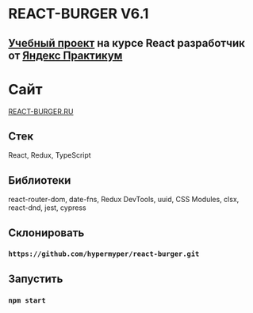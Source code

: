 # REACT-BURGER V6.1

## [Учебный проект](https://react-burger.ru) на курсе React разработчик от [Яндекс Практикум](https://practicum.yandex.ru/react/)

# Сайт
[REACT-BURGER.RU](https://react-burger.ru)

## Стек
React, Redux, TypeScript

## Библиотеки 
react-router-dom, date-fns, Redux DevTools, uuid, CSS Modules, clsx, react-dnd, jest, cypress

## Склонировать
### `https://github.com/hypermyper/react-burger.git`

## Запустить
### `npm start`